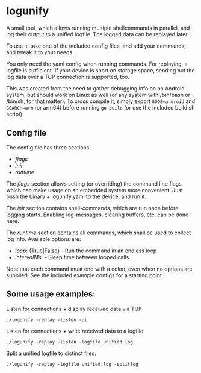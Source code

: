 # logunify

A small tool, which allows running multiple shellcommands in parallel, and log their output to a unified logfile. The logged data can be replayed later.

To use it, take one of the included config files, and add your commands, and tweak it to your needs.

You only need the yaml config when running commands. For replaying, a logfile is sufficient. If your device is short on storage space, sending out the log data over a TCP connection is supported, too.

This was created from the need to gather debugging info on an Android system, but should work on Linux as well (or any system with /bin/bash or /bin/sh, for that matter). To cross compile it, simply export `GOOS=android` and `GOARCH=arm` (or arm64) before running `go build` (or use the included build.sh script).

## Config file

The config file has three sections:
* *flags*
* *init*
* *runtime*

The *flags* section allows setting (or overriding) the command line flags, which can make usage on an embedded system more convenient. Just push the binary + logunify.yaml to the device, and run it.

The *init* section contains shell-commands, which are run once before logging starts. Enabling log-messages, clearing buffers, etc. can be done here.

The *runtime* section contains all commands, which shall be used to collect log info. Available options are:
* _loop_: {True|False} - Run the command in an endless loop
* _intervalMs_: <milliseconds> - Sleep time between looped calls

Note that each command must end with a colon, even when no options are supplied.
See the included example configs for a starting point.

## Some usage examples:

Listen for connections + display received data via TUI:

    ./logunify -replay -listen -ui

Listen for connections + write received data to a logfile:

    ./logunify -replay -listen -logfile unified.log

Split a unified logfile to distinct files:

    ./logunify -replay -logfile unified.log -splitlog